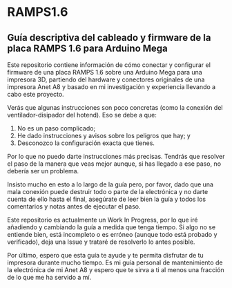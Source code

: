 # RAMPS1.6
## Guía descriptiva del cableado y firmware de la placa RAMPS 1.6 para Arduino Mega

Este repositorio contiene información de cómo conectar y configurar el firmware de una placa RAMPS 1.6 sobre una Arduino Mega para una impresora 3D, partiendo del hardware y conectores originales de una impresora Anet A8 y basado en mi investigación y experiencia llevando a cabo este proyecto.

Verás que algunas instrucciones son poco concretas (como la conexión del ventilador-disipador del hotend). Eso se debe a que:
1) No es un paso complicado;
2) He dado instrucciones y avisos sobre los peligros que hay; y
3) Desconozco la configuración exacta que tienes.

Por lo que no puedo darte instrucciones más precisas. Tendrás que resolver el paso de la manera que veas mejor aunque, si has llegado a ese paso, no debería ser un problema.

Insisto mucho en esto a lo largo de la guía pero, por favor, dado que una mala conexión puede destruir todo o parte de la electrónica y no darte cuenta de ello hasta el final, asegúrate de leer bien la guía y todos los comentarios y notas antes de ejecutar el paso.

Este repositorio es actualmente un Work In Progress, por lo que iré añadiendo y cambiando la guía a medida que tenga tiempo. Si algo no se entiende bien, está incompleto o es erróneo (aunque todo está probado y verificado), deja una Issue y trataré de resolverlo lo antes posible.

Por último, espero que esta guía te ayude y te permita disfrutar de tu impresora durante mucho tiempo. Es mi guía personal de mantenimiento de la electrónica de mi Anet A8 y espero que te sirva a ti al menos una fracción de lo que me ha servido a mí.

